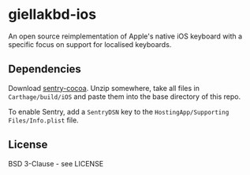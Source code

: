 # giellakbd-ios

An open source reimplementation of Apple's native iOS keyboard with a specific focus on support for localised keyboards.

## Dependencies

Download [sentry-cocoa](https://github.com/getsentry/sentry-cocoa/releases). Unzip somewhere, take all files in `Carthage/build/iOS` and paste them into the base directory of this repo.

To enable Sentry, add a `SentryDSN` key to the `HostingApp/Supporting Files/Info.plist` file.

## License

BSD 3-Clause - see LICENSE

